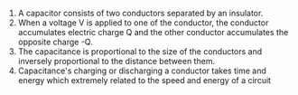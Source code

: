 1. A capacitor consists of two conductors separated by an insulator.
2. When a voltage V is applied to one of the conductor, the conductor accumulates electric charge Q and the other conductor accumulates the opposite charge -Q.
3. The capacitance is proportional to the size of the conductors and inversely proportional to the distance between them.
4. Capacitance's charging or discharging a conductor takes time and energy which extremely related to the speed and energy of a circuit